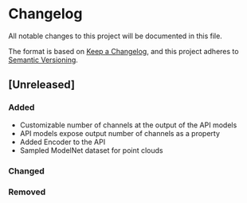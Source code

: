 # Changelog
All notable changes to this project will be documented in this file.

The format is based on [Keep a Changelog](https://keepachangelog.com/en/1.0.0/),
and this project adheres to [Semantic Versioning](https://semver.org/spec/v2.0.0.html).


## [Unreleased]
### Added
- Customizable number of channels at the output of the API models
- API models expose output number of channels as a property
- Added Encoder to the API
- Sampled ModelNet dataset for point clouds

### Changed

### Removed
